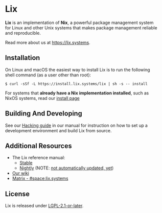 # Lix

**Lix** is an implementation of **Nix**, a powerful package management system for Linux and other Unix systems that makes package management reliable and reproducible.

Read more about us at https://lix.systems.

## Installation

On Linux and macOS the easiest way to install Lix is to run the following shell command
(as a user other than root):

```console
$ curl -sSf -L https://install.lix.systems/lix | sh -s -- install
```

For systems that **already have a Nix implementation installed**, such as NixOS systems, read our [install page](https://lix.systems/install)

## Building And Developing

See our [Hacking guide](https://git.lix.systems/lix-project/lix/src/branch/main/doc/manual/src/contributing/hacking.md) in our manual for instruction on how to set up a development environment and build Lix from source.

## Additional Resources

- The Lix reference manual:
  - [Stable](https://docs.lix.systems/manual/lix/stable/)
  - [Nightly](https://docs.lix.systems/manual/lix/nightly/) (NOTE: [not automatically updated, yet](https://git.lix.systems/lix-project/lix/issues/742))
- [Our wiki](https://wiki.lix.systems)
- [Matrix - #space:lix.systems](https://matrix.to/#/#space:lix.systems)

## License

Lix is released under [LGPL-2.1-or-later](./COPYING).

